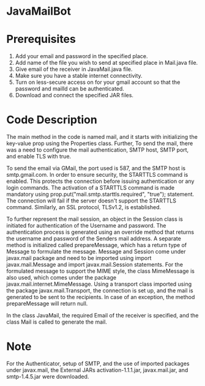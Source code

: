 # JavaMailBot

# Prerequisites
   1. Add your email and password in the specified place.
   2. Add name of the file you wish to send at specified place in Mail.java file.
   3. Give email of the receiver in JavaMail.java file.
   4. Make sure you have a stable internet connectivity.
   5. Turn on less-secure access on for your gmail account so that the password and mailId can be authenticated.
   6. Download and connect the specified JAR files.

# Code Description   

The main method in the code is named mail, and it starts with initializing the key-value prop using the Properties class. Further, To send the mail, there was a need to configure the mail authentication, SMTP host, SMTP port, and enable TLS with true. 

To send the email via GMail, the port used is 587, and the SMTP host is smtp.gmail.com. 
In order to ensure security, the STARTTLS command is enabled. This protects the connection before issuing authentication or any login commands. The activation of a STARTTLS command is made mandatory using prop.put("mail.smtp.starttls.required", "true"); statement. The connection will fail if the server doesn't support the STARTTLS command.
Similarly, an SSL protocol, TLSv1.2, is established.

To further represent the mail session, an object in the Session class is initiated for authentication of the Username and password. The authentication process is generated using an override method that returns the username and password of the Senders mail address.
A separate method is initialized called prepareMessage, which has a return type of Message to formulate the message. Message and Session come under javax.mail package and need to be imported using import javax.mail.Message and import javax.mail.Session statements.
For the formulated message to support the MIME style, the class MimeMessage is also used, which comes under the package javax.mail.internet.MimeMessage. 
Using a transport class imported using the package javax.mail.Transport, the connection is set up, and the mail is generated to be sent to the recipients. 
In case of an exception, the method prepareMessage will return null.

In the class JavaMail, the required Email of the receiver is specified, and the class Mail is called to generate the mail.

# Note

For the Authenticator, setup of SMTP, and the use of imported packages under javax.mail, the External JARs activation-1.1.1.jar, javax.mail.jar, and smtp-1.4.5.jar were downloaded. 

